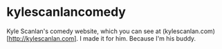 kylescanlancomedy
=================

Kyle Scanlan's comedy website, which you can see at (kylescanlan.com)[http://kylescanlan.com]. I made it for him. Because I'm his buddy.
